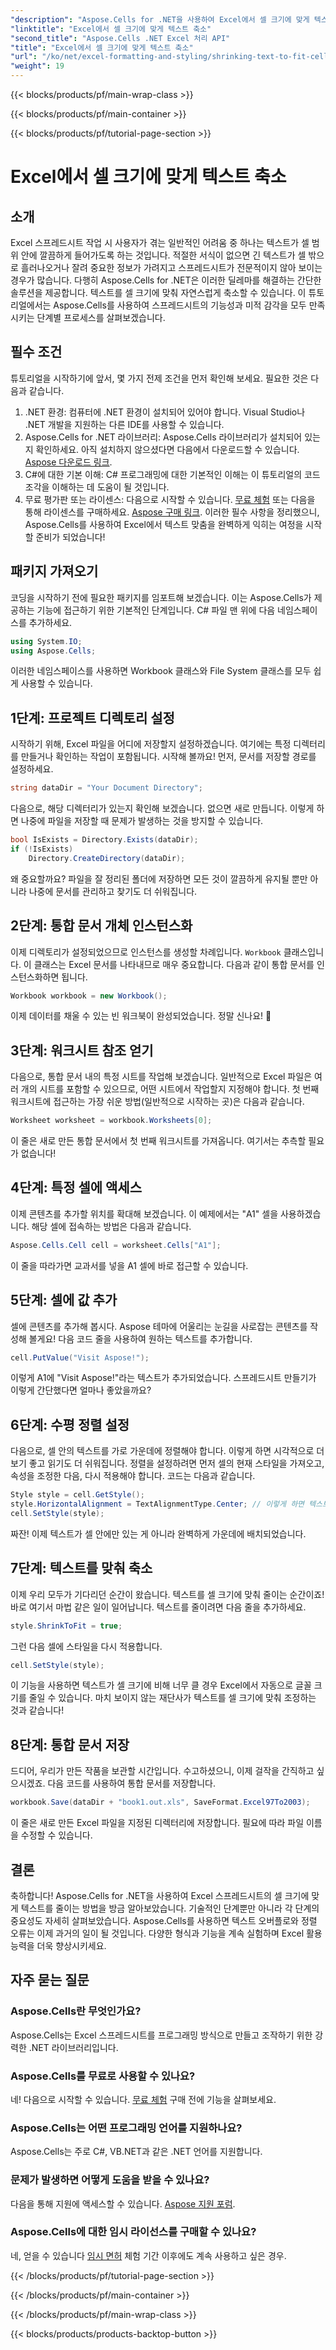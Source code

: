 ```yaml
---
"description": "Aspose.Cells for .NET을 사용하여 Excel에서 셀 크기에 맞게 텍스트를 줄이는 방법을 알아보세요. 단계별 튜토리얼이 포함되어 있습니다. 스프레드시트 최적화를 시작해 보세요."
"linktitle": "Excel에서 셀 크기에 맞게 텍스트 축소"
"second_title": "Aspose.Cells .NET Excel 처리 API"
"title": "Excel에서 셀 크기에 맞게 텍스트 축소"
"url": "/ko/net/excel-formatting-and-styling/shrinking-text-to-fit-cell-size/"
"weight": 19
---
```


{{< blocks/products/pf/main-wrap-class >}}

{{< blocks/products/pf/main-container >}}

{{< blocks/products/pf/tutorial-page-section >}}

# Excel에서 셀 크기에 맞게 텍스트 축소

## 소개
Excel 스프레드시트 작업 시 사용자가 겪는 일반적인 어려움 중 하나는 텍스트가 셀 범위 안에 깔끔하게 들어가도록 하는 것입니다. 적절한 서식이 없으면 긴 텍스트가 셀 밖으로 흘러나오거나 잘려 중요한 정보가 가려지고 스프레드시트가 전문적이지 않아 보이는 경우가 많습니다. 다행히 Aspose.Cells for .NET은 이러한 딜레마를 해결하는 간단한 솔루션을 제공합니다. 텍스트를 셀 크기에 맞춰 자연스럽게 축소할 수 있습니다. 이 튜토리얼에서는 Aspose.Cells를 사용하여 스프레드시트의 기능성과 미적 감각을 모두 만족시키는 단계별 프로세스를 살펴보겠습니다. 
## 필수 조건
튜토리얼을 시작하기에 앞서, 몇 가지 전제 조건을 먼저 확인해 보세요. 필요한 것은 다음과 같습니다.
1. .NET 환경: 컴퓨터에 .NET 환경이 설치되어 있어야 합니다. Visual Studio나 .NET 개발을 지원하는 다른 IDE를 사용할 수 있습니다.
2. Aspose.Cells for .NET 라이브러리: Aspose.Cells 라이브러리가 설치되어 있는지 확인하세요. 아직 설치하지 않으셨다면 다음에서 다운로드할 수 있습니다. [Aspose 다운로드 링크](https://releases.aspose.com/cells/net/).
3. C#에 대한 기본 이해: C# 프로그래밍에 대한 기본적인 이해는 이 튜토리얼의 코드 조각을 이해하는 데 도움이 될 것입니다.
4. 무료 평가판 또는 라이센스: 다음으로 시작할 수 있습니다. [무료 체험](https://releases.aspose.com/) 또는 다음을 통해 라이센스를 구매하세요. [Aspose 구매 링크](https://purchase.aspose.com/buy).
이러한 필수 사항을 정리했으니, Aspose.Cells를 사용하여 Excel에서 텍스트 맞춤을 완벽하게 익히는 여정을 시작할 준비가 되었습니다!
## 패키지 가져오기
코딩을 시작하기 전에 필요한 패키지를 임포트해 보겠습니다. 이는 Aspose.Cells가 제공하는 기능에 접근하기 위한 기본적인 단계입니다. C# 파일 맨 위에 다음 네임스페이스를 추가하세요.
```csharp
using System.IO;
using Aspose.Cells;
```
이러한 네임스페이스를 사용하면 Workbook 클래스와 File System 클래스를 모두 쉽게 사용할 수 있습니다.
## 1단계: 프로젝트 디렉토리 설정
시작하기 위해, Excel 파일을 어디에 저장할지 설정하겠습니다. 여기에는 특정 디렉터리를 만들거나 확인하는 작업이 포함됩니다. 시작해 볼까요!
먼저, 문서를 저장할 경로를 설정하세요.
```csharp
string dataDir = "Your Document Directory";
```
다음으로, 해당 디렉터리가 있는지 확인해 보겠습니다. 없으면 새로 만듭니다. 이렇게 하면 나중에 파일을 저장할 때 문제가 발생하는 것을 방지할 수 있습니다.
```csharp
bool IsExists = Directory.Exists(dataDir);
if (!IsExists)
    Directory.CreateDirectory(dataDir);
```
왜 중요할까요? 파일을 잘 정리된 폴더에 저장하면 모든 것이 깔끔하게 유지될 뿐만 아니라 나중에 문서를 관리하고 찾기도 더 쉬워집니다.
## 2단계: 통합 문서 개체 인스턴스화
이제 디렉토리가 설정되었으므로 인스턴스를 생성할 차례입니다. `Workbook` 클래스입니다. 이 클래스는 Excel 문서를 나타내므로 매우 중요합니다.
다음과 같이 통합 문서를 인스턴스화하면 됩니다.
```csharp
Workbook workbook = new Workbook();
```
이제 데이터를 채울 수 있는 빈 워크북이 완성되었습니다. 정말 신나요! 🎉
## 3단계: 워크시트 참조 얻기
다음으로, 통합 문서 내의 특정 시트를 작업해 보겠습니다. 일반적으로 Excel 파일은 여러 개의 시트를 포함할 수 있으므로, 어떤 시트에서 작업할지 지정해야 합니다.
첫 번째 워크시트에 접근하는 가장 쉬운 방법(일반적으로 시작하는 곳)은 다음과 같습니다.
```csharp
Worksheet worksheet = workbook.Worksheets[0];
```
이 줄은 새로 만든 통합 문서에서 첫 번째 워크시트를 가져옵니다. 여기서는 추측할 필요가 없습니다!
## 4단계: 특정 셀에 액세스
이제 콘텐츠를 추가할 위치를 확대해 보겠습니다. 이 예제에서는 "A1" 셀을 사용하겠습니다.
해당 셀에 접속하는 방법은 다음과 같습니다.
```csharp
Aspose.Cells.Cell cell = worksheet.Cells["A1"];
```
이 줄을 따라가면 교과서를 넣을 A1 셀에 바로 접근할 수 있습니다.
## 5단계: 셀에 값 추가
셀에 콘텐츠를 추가해 봅시다. Aspose 테마에 어울리는 눈길을 사로잡는 콘텐츠를 작성해 볼게요!
다음 코드 줄을 사용하여 원하는 텍스트를 추가합니다.
```csharp
cell.PutValue("Visit Aspose!");
```
이렇게 A1에 "Visit Aspose!"라는 텍스트가 추가되었습니다. 스프레드시트 만들기가 이렇게 간단했다면 얼마나 좋았을까요?
## 6단계: 수평 정렬 설정
다음으로, 셀 안의 텍스트를 가로 가운데에 정렬해야 합니다. 이렇게 하면 시각적으로 더 보기 좋고 읽기도 더 쉬워집니다.
정렬을 설정하려면 먼저 셀의 현재 스타일을 가져오고, 속성을 조정한 다음, 다시 적용해야 합니다. 코드는 다음과 같습니다.
```csharp
Style style = cell.GetStyle();
style.HorizontalAlignment = TextAlignmentType.Center; // 이렇게 하면 텍스트가 중앙에 정렬됩니다.
cell.SetStyle(style);
```
짜잔! 이제 텍스트가 셀 안에만 있는 게 아니라 완벽하게 가운데에 배치되었습니다.
## 7단계: 텍스트를 맞춰 축소
이제 우리 모두가 기다리던 순간이 왔습니다. 텍스트를 셀 크기에 맞춰 줄이는 순간이죠! 바로 여기서 마법 같은 일이 일어납니다.
텍스트를 줄이려면 다음 줄을 추가하세요.
```csharp
style.ShrinkToFit = true;
```
그런 다음 셀에 스타일을 다시 적용합니다.
```csharp
cell.SetStyle(style);
```
이 기능을 사용하면 텍스트가 셀 크기에 비해 너무 클 경우 Excel에서 자동으로 글꼴 크기를 줄일 수 있습니다. 마치 보이지 않는 재단사가 텍스트를 셀 크기에 맞춰 조정하는 것과 같습니다!
## 8단계: 통합 문서 저장
드디어, 우리가 만든 작품을 보관할 시간입니다. 수고하셨으니, 이제 걸작을 간직하고 싶으시겠죠.
다음 코드를 사용하여 통합 문서를 저장합니다.
```csharp
workbook.Save(dataDir + "book1.out.xls", SaveFormat.Excel97To2003);
```
이 줄은 새로 만든 Excel 파일을 지정된 디렉터리에 저장합니다. 필요에 따라 파일 이름을 수정할 수 있습니다.
## 결론
축하합니다! Aspose.Cells for .NET을 사용하여 Excel 스프레드시트의 셀 크기에 맞게 텍스트를 줄이는 방법을 방금 알아보았습니다. 기술적인 단계뿐만 아니라 각 단계의 중요성도 자세히 살펴보았습니다. Aspose.Cells를 사용하면 텍스트 오버플로와 정렬 오류는 이제 과거의 일이 될 것입니다. 다양한 형식과 기능을 계속 실험하며 Excel 활용 능력을 더욱 향상시키세요.
## 자주 묻는 질문
### Aspose.Cells란 무엇인가요?  
Aspose.Cells는 Excel 스프레드시트를 프로그래밍 방식으로 만들고 조작하기 위한 강력한 .NET 라이브러리입니다.
### Aspose.Cells를 무료로 사용할 수 있나요?  
네! 다음으로 시작할 수 있습니다. [무료 체험](https://releases.aspose.com/) 구매 전에 기능을 살펴보세요.
### Aspose.Cells는 어떤 프로그래밍 언어를 지원하나요?  
Aspose.Cells는 주로 C#, VB.NET과 같은 .NET 언어를 지원합니다.
### 문제가 발생하면 어떻게 도움을 받을 수 있나요?  
다음을 통해 지원에 액세스할 수 있습니다. [Aspose 지원 포럼](https://forum.aspose.com/c/cells/9).
### Aspose.Cells에 대한 임시 라이선스를 구매할 수 있나요?  
네, 얻을 수 있습니다 [임시 면허](https://purchase.aspose.com/temporary-license/) 체험 기간 이후에도 계속 사용하고 싶은 경우.

{{< /blocks/products/pf/tutorial-page-section >}}

{{< /blocks/products/pf/main-container >}}

{{< /blocks/products/pf/main-wrap-class >}}

{{< blocks/products/products-backtop-button >}}